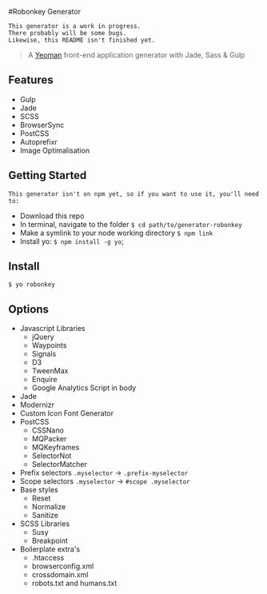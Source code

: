 #Robonkey Generator

	This generator is a work in progress.
	There probably will be some bugs.
	Likewise, this README isn't finished yet.

> A [Yeoman](http://yeoman.io) front-end application generator with Jade, Sass &amp; Gulp

## Features

* Gulp
* Jade
* SCSS
* BrowserSync
* PostCSS
* Autoprefixr
* Image Optimalisation

	
## Getting Started
	This generator isn't on npm yet, so if you want to use it, you'll need to:

* Download this repo
* In terminal, navigate to the folder `$ cd path/to/generator-robonkey`
* Make a symlink to your node working directory `$ npm link`
* Install yo: `$ npm install -g yo`;

## Install
```$ yo robonkey```

## Options

* Javascript Libraries
	* jQuery
	* Waypoints
	* Signals
	* D3
	* TweenMax
	* Enquire
	* Google Analytics Script in body
* Jade
* Modernizr
* Custom Icon Font Generator	 
* PostCSS
	* CSSNano
	* MQPacker
	* MQKeyframes
	* SelectorNot
	* SelectorMatcher
* Prefix selectors `.myselector` -> `.prefix-myselector`
* Scope selectors `.myselector` -> `#scope .myselector`
* Base styles
	* Reset
	* Normalize
	* Sanitize
* SCSS Libraries
	* Susy
	* Breakpoint
* Boilerplate extra's
	* .htaccess
	* browserconfig.xml
	* crossdomain.xml
	* robots.txt and humans.txt